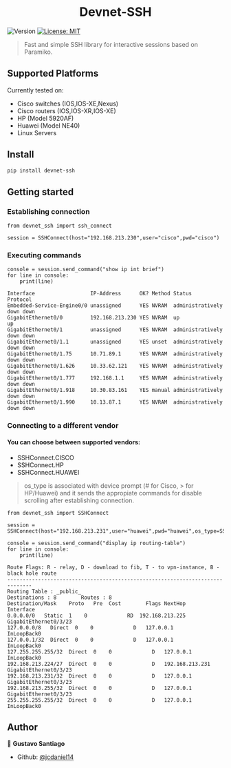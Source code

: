 <h1 align="center">Devnet-SSH</h1>
<p>
  <img alt="Version" src="https://img.shields.io/badge/version-1.0.5-blue.svg?cacheSeconds=2592000" />
  <a href="#" target="_blank">
    <img alt="License: MIT" src="https://img.shields.io/badge/License-MIT-yellow.svg" />
  </a>
</p>

> Fast and simple SSH library for interactive sessions based on Paramiko.

## Supported Platforms
Currently tested on:
- Cisco switches (IOS,IOS-XE,Nexus)
- Cisco routers (IOS,IOS-XR,IOS-XE)
- HP (Model 5920AF)
- Huawei (Model NE40)
- Linux Servers

## Install

```sh
pip install devnet-ssh
```

## Getting started
### Establishing connection
```
from devnet_ssh import ssh_connect

session = SSHConnect(host="192.168.213.230",user="cisco",pwd="cisco") 
```
### Executing commands
```
console = session.send_command("show ip int brief")
for line in console:
    print(line)
```
```
Interface                  IP-Address      OK? Method Status                Protocol
Embedded-Service-Engine0/0 unassigned      YES NVRAM  administratively down down
GigabitEthernet0/0         192.168.213.230 YES NVRAM  up                    up
GigabitEthernet0/1         unassigned      YES NVRAM  administratively down down
GigabitEthernet0/1.1       unassigned      YES unset  administratively down down
GigabitEthernet0/1.75      10.71.89.1      YES NVRAM  administratively down down
GigabitEthernet0/1.626     10.33.62.121    YES NVRAM  administratively down down
GigabitEthernet0/1.777     192.168.1.1     YES NVRAM  administratively down down
GigabitEthernet0/1.918     10.30.83.161    YES manual administratively down down
GigabitEthernet0/1.990     10.13.87.1      YES NVRAM  administratively down down
```

### Connecting to a different vendor
#### You can choose between supported vendors: 
- SSHConnect.CISCO
- SSHConnect.HP
- SSHConnect.HUAWEI

>os_type is associated with device prompt (# for Cisco, > for HP/Huawei) and it sends the appropiate commands for disable scrolling after establishing connection.
```
from devnet_ssh import SSHConnect

session = SSHConnect(host="192.168.213.231",user="huawei",pwd="huawei",os_type=SSHConnect.HUAWEI)
```
```
console = session.send_command("display ip routing-table")
for line in console:
    print(line)
```
```
Route Flags: R - relay, D - download to fib, T - to vpn-instance, B - black hole route
------------------------------------------------------------------------------
Routing Table : _public_
Destinations : 8        Routes : 8
Destination/Mask    Proto   Pre  Cost        Flags NextHop         Interface
0.0.0.0/0   Static  1    0             RD  192.168.213.225 GigabitEthernet0/3/23
127.0.0.0/8   Direct  0    0             D   127.0.0.1       InLoopBack0
127.0.0.1/32  Direct  0    0             D   127.0.0.1       InLoopBack0
127.255.255.255/32  Direct  0    0             D   127.0.0.1       InLoopBack0
192.168.213.224/27  Direct  0    0             D   192.168.213.231 GigabitEthernet0/3/23
192.168.213.231/32  Direct  0    0             D   127.0.0.1       GigabitEthernet0/3/23
192.168.213.255/32  Direct  0    0             D   127.0.0.1       GigabitEthernet0/3/23
255.255.255.255/32  Direct  0    0             D   127.0.0.1       InLoopBack0
```

## Author

👤 **Gustavo Santiago**

* Github: [@jcdaniel14](https://github.com/jcdaniel14)
